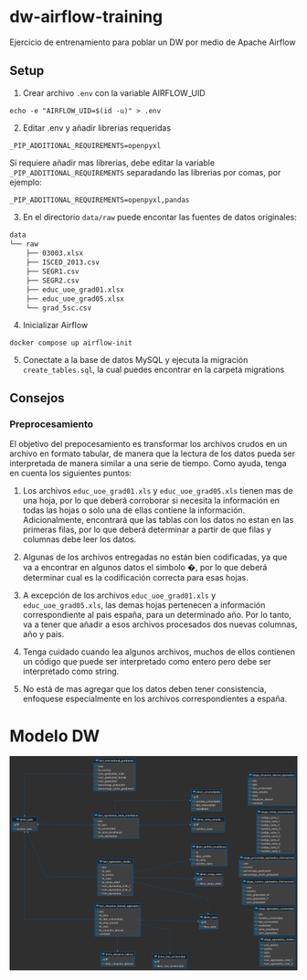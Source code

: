 # dw-airflow-training

Ejercicio de entrenamiento para poblar un DW por medio de Apache Airflow


## Setup

1. Crear archivo `.env` con la variable AIRFLOW_UID
```
echo -e "AIRFLOW_UID=$(id -u)" > .env
```

2. Editar .env y añadir librerias requeridas
```
_PIP_ADDITIONAL_REQUIREMENTS=openpyxl
```

Si requiere añadir mas librerias, debe editar la variable `_PIP_ADDITIONAL_REQUIREMENTS` separadando las librerias por comas, por ejemplo:
```
_PIP_ADDITIONAL_REQUIREMENTS=openpyxl,pandas
```

3. En el directorio `data/raw` puede encontar las fuentes de datos originales:
```
data
└── raw
    ├── 03003.xlsx
    ├── ISCED_2013.csv
    ├── SEGR1.csv
    ├── SEGR2.csv
    ├── educ_uoe_grad01.xlsx
    ├── educ_uoe_grad05.xlsx
    └── grad_5sc.csv
```

4. Inicializar Airflow
```
docker compose up airflow-init
```

5. Conectate a la base de datos MySQL y ejecuta la migración `create_tables.sql`, la cual puedes encontrar en la carpeta migrations

## Consejos

### Preprocesamiento

El objetivo del prepocesamiento es transformar los archivos crudos en un archivo en formato tabular, de manera que la lectura de los datos pueda ser interpretada de manera similar a una serie de tiempo. Como ayuda, tenga en cuenta los siguientes puntos:

1. Los archivos `educ_uoe_grad01.xls` y `educ_uoe_grad05.xls` tienen mas de una hoja, por lo que deberá corroborar si necesita la información en todas las hojas o solo una de ellas contiene la información. Adicionalmente, encontrará que las tablas con los datos no estan en las primeras filas, por lo que deberá determinar a partir de que filas y columnas debe leer los datos.

2. Algunas de los archivos entregadas no están bien codificadas, ya que va a encontrar en algunos datos el simbolo �, por lo que deberá determinar cual es la codificación correcta para esas hojas.

3. A excepción de los archivos `educ_uoe_grad01.xls` y `educ_uoe_grad05.xls`, las demas hojas pertenecen a información correspondiente al pais españa, para un determinado año. Por lo tanto, va a tener que añadir a esos archivos procesados dos nuevas columnas, año y pais.

4. Tenga cuidado cuando lea algunos archivos, muchos de ellos contienen un código que puede ser interpretado como entero pero debe ser interpretado como string.

5. No está de mas agregar que los datos deben tener consistencia, enfoquese especialmente en los archivos correspondientes a españa.

# Modelo DW
![dw.png](dw.png)
